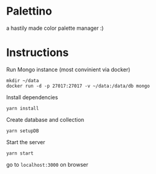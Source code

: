 # Palettino

a hastily made color palette manager :)

# Instructions

Run Mongo instance (most convinient via docker)

```
mkdir ~/data
docker run -d -p 27017:27017 -v ~/data:/data/db mongo
```

Install dependencies

`yarn install`

Create database and collection

`yarn setupDB`

Start the server

`yarn start`

go to `localhost:3000` on browser
